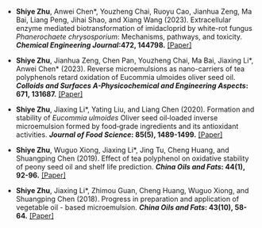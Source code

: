 - <strong>Shiye Zhu</strong>, Anwei Chen*, Youzheng Chai, Ruoyu Cao, Jianhua Zeng, Ma Bai, Liang Peng, Jihai Shao, and Xiang Wang (2023). Extracellular enzyme mediated biotransformation of imidacloprid by white-rot fungus <i>Phanerochaete chrysosporium</i>: Mechanisms, pathways, and toxicity. <strong><em>Chemical Engineering Journal</em>:472, 144798.</strong> [[Paper]](https://doi.org/10.1016/j.cej.2023.144798)

- <strong>Shiye Zhu</strong>, Jianhua Zeng, Chen Pan, Youzheng Chai, Ma Bai, Jiaxing Li*, Anwei Chen* (2023). Reverse microemulsions as nano-carriers of tea polyphenols retard oxidation of Eucommia ulmoides oliver seed oil. <strong><em>Colloids and Surfaces A-Physicochemical and Engineering Aspects</em>: 671, 131687.</strong> [[Paper]](https://doi.org/10.1016/j.colsurfa.2023.131687)

- <strong>Shiye Zhu</strong>, Jiaxing Li*, Yating Liu, and Liang Chen (2020). Formation and stability of <i>Eucommia ulmoides</i> Oliver seed oil‐loaded inverse microemulsion formed by food‐grade ingredients and its antioxidant activities. <strong><em>Journal of Food Science</em>: 85(5), 1489-1499.</strong> [[Paper]](https://onlinelibrary.wiley.com/doi/10.1111/1750-3841.15103)

- <strong>Shiye Zhu</strong>, Wuguo Xiong, Jiaxing Li*, Jing Tu, Cheng Huang, and Shuangping Chen (2019). Effect of tea polyphenol on oxidative stability of peony seed oil and  shelf life prediction. <strong><em>China Oils and Fats</em>: 44(1), 92-96.</strong> [[Paper]](http://tg.chinaoils.cn/zgyz/ch/reader/view_abstract.aspx?file_no=20190119&flag=1)

- <strong>Shiye Zhu</strong>, Jiaxing Li*, Zhimou Guan, Cheng Huang, Wuguo Xiong, and Shuangping Chen (2018). Progress in preparation and application of vegetable  oil - based microemulsion. <strong><em>China Oils and Fats</em>: 43(10), 58-64.</strong> [[Paper]](http://tg.chinaoils.cn/zgyz/ch/reader/view_abstract.aspx?file_no=20181012&flag=1)